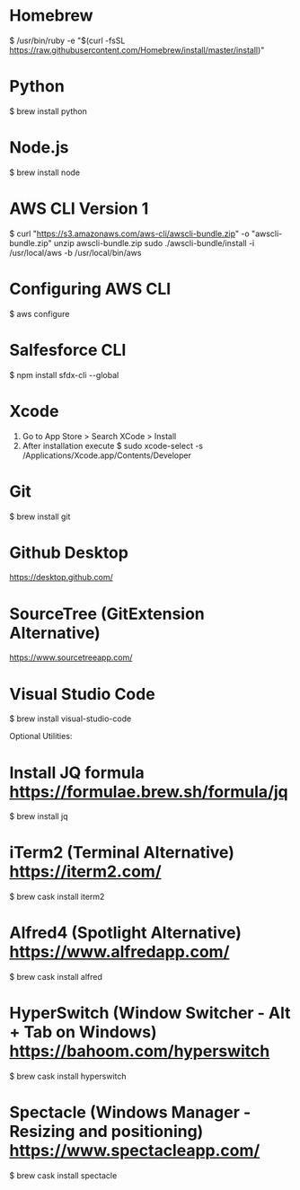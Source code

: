 # Homebrew

$ /usr/bin/ruby -e "$(curl -fsSL https://raw.githubusercontent.com/Homebrew/install/master/install)"

# Python

$ brew install python

# Node.js

$ brew install node

# AWS CLI Version 1

$ curl "https://s3.amazonaws.com/aws-cli/awscli-bundle.zip" -o "awscli-bundle.zip"
unzip awscli-bundle.zip
sudo ./awscli-bundle/install -i /usr/local/aws -b /usr/local/bin/aws

# Configuring AWS CLI

$ aws configure

# Salfesforce CLI

$ npm install sfdx-cli --global

# Xcode

1.	Go to App Store > Search XCode > Install
2.	After installation execute $ sudo xcode-select -s /Applications/Xcode.app/Contents/Developer

# Git

$ brew install git

# Github Desktop

https://desktop.github.com/

# SourceTree (GitExtension Alternative)

https://www.sourcetreeapp.com/

# Visual Studio Code

$ brew install visual-studio-code

Optional Utilities:

# Install JQ formula https://formulae.brew.sh/formula/jq

$ brew install jq

# iTerm2 (Terminal Alternative) https://iterm2.com/
$ brew cask install iterm2

# Alfred4 (Spotlight Alternative) https://www.alfredapp.com/

$ brew cask install alfred

# HyperSwitch (Window Switcher - Alt + Tab on Windows) https://bahoom.com/hyperswitch

$ brew cask install hyperswitch

# Spectacle (Windows Manager - Resizing and positioning) https://www.spectacleapp.com/

$ brew cask install spectacle
